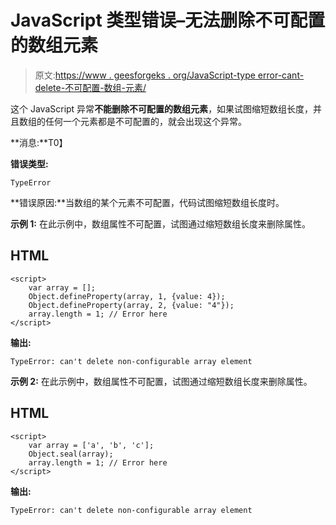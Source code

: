 # JavaScript 类型错误–无法删除不可配置的数组元素

> 原文:[https://www . geesforgeks . org/JavaScript-type error-cant-delete-不可配置-数组-元素/](https://www.geeksforgeeks.org/javascript-typeerror-cant-delete-non-configurable-array-element/)

这个 JavaScript 异常**不能删除不可配置的数组元素**，如果试图缩短数组长度，并且数组的任何一个元素都是不可配置的，就会出现这个异常。

**消息:**T0】

**错误类型:**

```
TypeError

```

**错误原因:**当数组的某个元素不可配置，代码试图缩短数组长度时。

**示例 1:** 在此示例中，数组属性不可配置，试图通过缩短数组长度来删除属性。

## HTML

```
<script>
    var array = [];
    Object.defineProperty(array, 1, {value: 4}); 
    Object.defineProperty(array, 2, {value: "4"});
    array.length = 1; // Error here
</script>
```

**输出:**

```
TypeError: can't delete non-configurable array element

```

**示例 2:** 在此示例中，数组属性不可配置，试图通过缩短数组长度来删除属性。

## HTML

```
<script>
    var array = ['a', 'b', 'c'];
    Object.seal(array);
    array.length = 1; // Error here
</script>
```

**输出:**

```
TypeError: can't delete non-configurable array element

```